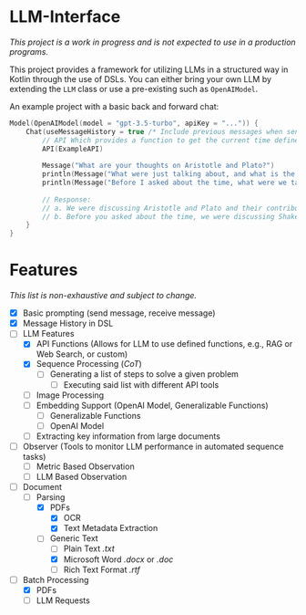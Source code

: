 # LLM-Interface

_This project is a work in progress and is not expected to use in a production programs._

This project provides a framework for utilizing LLMs in a structured way in Kotlin through the use of DSLs. You can
either bring your own LLM by extending the `LLM` class or use a pre-existing such as `OpenAIModel`.

An example project with a basic back and forward chat:

```kotlin
Model(OpenAIModel(model = "gpt-3.5-turbo", apiKey = "...")) {
    Chat(useMessageHistory = true /* Include previous messages when sending requests to the LLM */) {
        // API Which provides a function to get the current time defined locally.
        API(ExampleAPI)
        
        Message("What are your thoughts on Aristotle and Plato?")
        println(Message("What were just talking about, and what is the time?").response)
        println(Message("Before I asked about the time, what were we talking about?").response)
      
        // Response:
        // a. We were discussing Aristotle and Plato and their contributions to philosophy. The current time is 3:30.
        // b. Before you asked about the time, we were discussing Shakespeare and his significance as a playwright and poet.
    }
}
```

# Features
_This list is non-exhaustive and subject to change._
- [x] Basic prompting (send message, receive message)
- [x] Message History in DSL
- [ ] LLM Features
  - [x] API Functions (Allows for LLM to use defined functions, e.g., RAG or Web Search, or custom)
  - [x] Sequence Processing (_CoT_)
    - [ ] Generating a list of steps to solve a given problem
      - [ ] Executing said list with different API tools
  - [ ] Image Processing
  - [ ] Embedding Support (OpenAI Model, Generalizable Functions)
    - [ ] Generalizable Functions
    - [ ] OpenAI Model
  - [ ] Extracting key information from large documents
- [ ] Observer (Tools to monitor LLM performance in automated sequence tasks)
  - [ ] Metric Based Observation
  - [ ] LLM Based Observation
- [ ] Document
  - [ ] Parsing
    - [x] PDFs
      - [x] OCR
      - [x] Text Metadata Extraction
    - [ ] Generic Text
      - [ ] Plain Text _.txt_
      - [x] Microsoft Word _.docx_ or _.doc_
      - [ ] Rich Text Format _.rtf_
- [ ] Batch Processing
  - [x] PDFs
  - [ ] LLM Requests